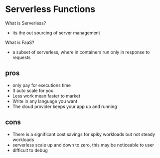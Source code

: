 # Serverless Functions

What is Serverless?

- its the out sourcing of server management

What is FaaS?

- a subset of serverless, where in containers run only in response to requests

## **pros**

- only pay for executions time
- It auto scale for you
- Less work mean faster to market
- Write in any language you want
- The cloud provider keeps your app up and running

## **cons**

- There is a significant cost savings for spiky workloads but not steady workloads
- serverless scale up and down to zero, this may be noticeable to user
- difficult to debug
